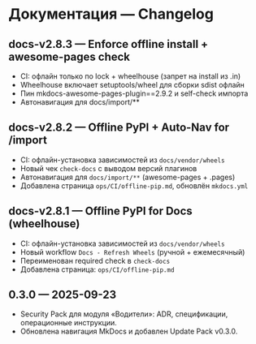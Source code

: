 # Документация — Changelog

## docs-v2.8.3 — Enforce offline install + awesome-pages check
- CI: офлайн только по lock + wheelhouse (запрет на install из .in)
- Wheelhouse включает setuptools/wheel для сборки sdist офлайн
- Пин mkdocs-awesome-pages-plugin==2.9.2 и self-check импорта
- Автонавигация для docs/import/**

## docs-v2.8.2 — Offline PyPI + Auto-Nav for /import
- CI: офлайн-установка зависимостей из `docs/vendor/wheels`
- Новый чек `check-docs` с выводом версий плагинов
- Автонавигация для `docs/import/**` (awesome-pages + .pages)
- Добавлена страница `ops/CI/offline-pip.md`, обновлён `mkdocs.yml`

## docs-v2.8.1 — Offline PyPI for Docs (wheelhouse)
- CI: офлайн-установка зависимостей из `docs/vendor/wheels`
- Новый workflow `Docs - Refresh Wheels` (ручной + ежемесячный)
- Переименован required check в `check-docs`
- Добавлена страница: `ops/CI/offline-pip.md`

## 0.3.0 — 2025-09-23

* Security Pack для модуля «Водители»: ADR, спецификации, операционные инструкции.
* Обновлена навигация MkDocs и добавлен Update Pack v0.3.0.
